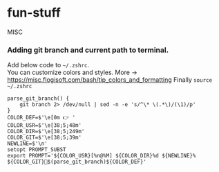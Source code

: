 # fun-stuff
MISC

### Adding git branch and current path to terminal.  
Add below code to `~/.zshrc`.  
You can customize colors and styles. More -> https://misc.flogisoft.com/bash/tip_colors_and_formatting
Finally `source ~/.zshrc`

```
parse_git_branch() {
    git branch 2> /dev/null | sed -n -e 's/^\* \(.*\)/(\1)/p'
}
COLOR_DEF=$'\e[0m 👉 '
COLOR_USR=$'\e[38;5;48m'
COLOR_DIR=$'\e[38;5;249m'
COLOR_GIT=$'\e[38;5;39m'
NEWLINE=$'\n'
setopt PROMPT_SUBST
export PROMPT='${COLOR_USR}[%n@%M] ${COLOR_DIR}%d ${NEWLINE}% ${COLOR_GIT}🔀$(parse_git_branch)${COLOR_DEF}'
```
